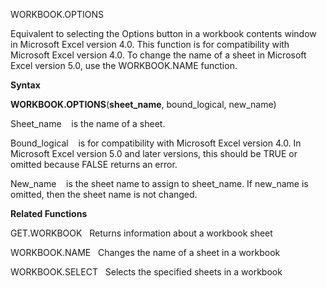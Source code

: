WORKBOOK.OPTIONS

Equivalent to selecting the Options button in a workbook contents window
in Microsoft Excel version 4.0. This function is for compatibility with
Microsoft Excel version 4.0. To change the name of a sheet in Microsoft
Excel version 5.0, use the WORKBOOK.NAME function.

**Syntax**

**WORKBOOK.OPTIONS**(**sheet\_name**, bound\_logical, new\_name)

Sheet\_name    is the name of a sheet.

Bound\_logical    is for compatibility with Microsoft Excel version 4.0.
In Microsoft Excel version 5.0 and later versions, this should be TRUE
or omitted because FALSE returns an error.

New\_name    is the sheet name to assign to sheet\_name. If new\_name is
omitted, then the sheet name is not changed.

**Related Functions**

GET.WORKBOOK   Returns information about a workbook sheet

WORKBOOK.NAME   Changes the name of a sheet in a workbook

WORKBOOK.SELECT   Selects the specified sheets in a workbook


